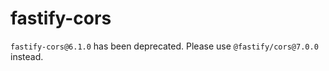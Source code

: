 # fastify-cors

`fastify-cors@6.1.0` has been deprecated. Please use
`@fastify/cors@7.0.0` instead.
